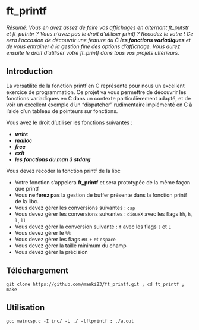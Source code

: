 # ft_printf

*Résumé: Vous en avez assez de faire vos affichages en alternant ft_putstr et ft_putnbr ?
Vous n’avez pas le droit d’utiliser printf ? Recodez le votre !
Ce sera l’occasion de découvrir une feature du C __les fonctions variadiques__
et de vous entrainer à la gestion fine des options d’affichage.
Vous aurez ensuite le droit d’utiliser votre ft_printf dans tous vos projets ultérieurs.*

## Introduction
La versatilité de la fonction printf en C représente pour nous un excellent exercice
de programmation. Ce projet va vous permettre de découvrir
les fonctions variadiques en C dans un contexte particulièrement adapté, et de voir un
excellent exemple d’un “dispatcher” rudimentaire implémenté en C à l’aide d’un tableau
de pointeurs sur fonctions.

Vous avez le droit d’utiliser les fonctions suivantes :
- *__write__*
- *__malloc__*
- *__free__*
- *__exit__*
- *__les fonctions du man 3 stdarg__*

Vous devez recoder la fonction printf de la libc
- Votre fonction s’appelera __ft_printf__ et sera prototypée de la même façon que
printf
- Vous __ne ferez pas__ la gestion de buffer présente dans la fonction printf de la libc.
- Vous devez gérer les conversions suivantes : ```csp```
- Vous devez gérer les conversions suivantes : ```diouxX``` avec les flags ```hh```, ```h```, ```l```, ```ll```
- Vous devez gérer la conversion suivante : ```f``` avec les flags ```l``` et ```L```
- Vous devez gérer le ```%%```
- Vous devez gérer les flags ```#0-+``` et ```espace```
- Vous devez gérer la taille minimum du champ
- Vous devez gérer la précision

## Téléchargement
```
git clone https://github.com/manki23/ft_printf.git ; cd ft_printf ; make
```

## Utilisation
```
gcc maincsp.c -I inc/ -L ./ -lftprintf ; ./a.out
```
